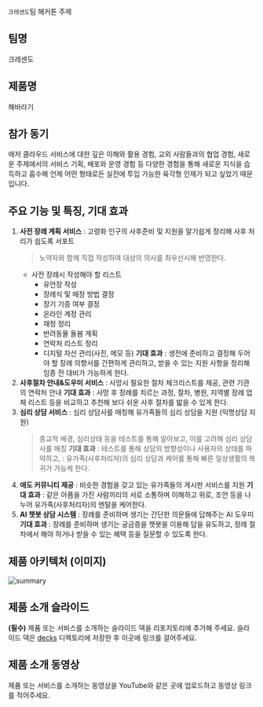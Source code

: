 `크레센도`팀 해커톤 주제

## 팀명

크레센도

## 제품명

해바라기

## 참가 동기

애저 클라우드 서비스에 대한 깊은 이해와 활용 경험, 교외 사람들과의 협업 경험, 새로운 주제에서의 서비스 기획, 배포와 운영 경험 등 다양한 경험을 통해 새로운 지식을 습득하고 흡수해 언제 어떤 형태로든 실전에 투입 가능한 육각형 인재가 되고 싶었기 때문입니다.

## 주요 기능 및 특징, 기대 효과

1. **사전 장례 계획 서비스** : 고령화 인구의 사후준비 및 지원을 알기쉽게 정리해 사후 처리가 쉽도록 서포트
    > 노약자와 함께 직접 작성하여 대상의 의사를 최우선시해 반영한다.
    > 
    - 사전 장례시 작성해야 할 리스트
        - 유언장 작성
        - 장례식 및 매장 방법 결정
        - 장기 기증 여부 결정
        - 온라인 계정 관리
        - 재정 정리
        - 반려동물 돌봄 계획
        - 연락처 리스트 정리
        - 디지털 자산 관리(사진, 메모 등)
      **기대 효과** : 생전에 준비하고 결정해 두어야 할 장례 의향서를 간편하게 관리하고, 받을 수 있는 지원 사항을 정리해 임종 전 대비가 가능하게 한다.
2. **사후절차 안내&도우미 서비스** : 사망시 필요한 절차 체크리스트를 제공, 관련 기관의 연락처 안내
     **기대 효과** : 사망 후 장례를 치르는 과정, 절차, 병원, 지역별 장례 업체 리스트 등을 비교하고 추천해 보다 쉬운 사후 절차를 밟을 수 있게 한다.
3. **심리 상담 서비스** : 심리 상담사를 매칭해 유가족들의 심리 상담을 지원 (익명상담 지원)
    > 종교적 배경, 심리상태 등을 테스트를 통해 알아보고, 이를 고려해 심리 상담사를 매칭
      **기대 효과** : 테스트를 통해 상담의 방향성이나 사용자의 상태를 파악하고, : 유가족(사후처리자)의 심리 상담과 케어를 통해 빠른 일상생활의 복귀가 가능케 한다.
4. **애도 커뮤니티 제공** : 비슷한 경험을 갖고 있는 유가족들의 게시판 서비스를 지원
     **기대 효과** : 같은 아픔을 가진 사람끼리의 서로 소통하며 이해하고 위로, 조언 등을 나누어 유가족(사후처리자)의 멘탈을 케어한다.
5. **AI 챗봇 상담 시스템** : 장례를 준비하며 생기는 간단한 의문들에 답해주는 AI 도우미
     **기대 효과** : 장례를 준비하며 생기는 궁금증을 챗봇을 이용해 답을 유도하고, 장례 절차에서 해야 하거나 받을 수 있는 혜택 등을 질문할 수 있도록 한다.

## 제품 아키텍처 (이미지)
![summary](./sunflower.png)

## 제품 소개 슬라이드

**(필수)** 제품 또는 서비스를 소개하는 슬라이드 덱을 리포지토리에 추가해 주세요. 슬라이드 덱은 [decks](./decks) 디렉토리에 저장한 후 이곳에 링크를 걸어주세요.

## 제품 소개 동영상

제품 또는 서비스를 소개하는 동영상을 YouTube와 같은 곳에 업로드하고 동영상 링크를 적어주세요.
